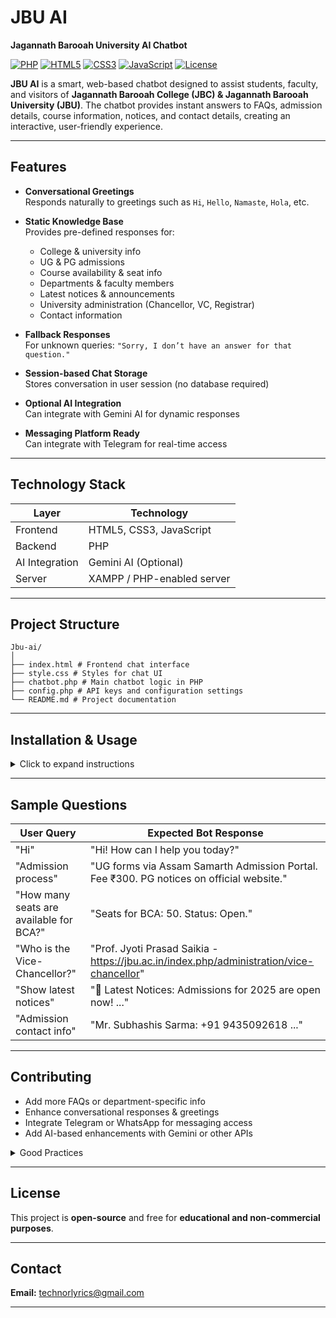 # JBU AI
**Jagannath Barooah University AI Chatbot**  

[![PHP](https://img.shields.io/badge/PHP-7.4+-blue.svg)](https://www.php.net/) 
[![HTML5](https://img.shields.io/badge/HTML5-orange.svg)](https://developer.mozilla.org/en-US/docs/Web/HTML) 
[![CSS3](https://img.shields.io/badge/CSS3-blue.svg)](https://developer.mozilla.org/en-US/docs/Web/CSS) 
[![JavaScript](https://img.shields.io/badge/JavaScript-yellow.svg)](https://developer.mozilla.org/en-US/docs/Web/JavaScript) 
[![License](https://img.shields.io/badge/License-Open%20Source-green.svg)](#license)

**JBU AI** is a smart, web-based chatbot designed to assist students, faculty, and visitors of **Jagannath Barooah College (JBC) & Jagannath Barooah University (JBU)**. The chatbot provides instant answers to FAQs, admission details, course information, notices, and contact details, creating an interactive, user-friendly experience.  

---

## Features

- **Conversational Greetings**  
  Responds naturally to greetings such as `Hi`, `Hello`, `Namaste`, `Hola`, etc.

- **Static Knowledge Base**  
  Provides pre-defined responses for:
  - College & university info
  - UG & PG admissions
  - Course availability & seat info
  - Departments & faculty members
  - Latest notices & announcements
  - University administration (Chancellor, VC, Registrar)
  - Contact information

- **Fallback Responses**  
  For unknown queries: `"Sorry, I don’t have an answer for that question."`

- **Session-based Chat Storage**  
  Stores conversation in user session (no database required)

- **Optional AI Integration**  
  Can integrate with Gemini AI for dynamic responses

- **Messaging Platform Ready**  
  Can integrate with Telegram for real-time access  

---

## Technology Stack

| Layer | Technology |
|-------|------------|
| Frontend | HTML5, CSS3, JavaScript |
| Backend | PHP |
| AI Integration | Gemini AI (Optional) |
| Server | XAMPP / PHP-enabled server |

---

## Project Structure
```text
Jbu-ai/
│
├── index.html # Frontend chat interface
├── style.css # Styles for chat UI
├── chatbot.php # Main chatbot logic in PHP
├── config.php # API keys and configuration settings
└── README.md # Project documentation
```




---

## Installation & Usage

<details>
<summary>Click to expand instructions</summary>

1. Clone or download the repository.
2. Place the folder in your **XAMPP `htdocs`** directory or any PHP-enabled server.
3. Start the **Apache** server.
4. Open your browser and go to:  
   `http://localhost/jbu-ai/index.html`
5. Interact with the bot:
   - `"Hi" / "Hello" / "Namaste"` → Bot responds with greetings
   - `"Admission process"` / `"BCA seats"` → Bot provides static answers
   - Unknown queries → Bot responds with fallback message
6. *(Optional)* Add your **Gemini AI API key** in `config.php` to enable AI-powered answers.

</details>

---

## Sample Questions

| User Query | Expected Bot Response |
|------------|---------------------|
| "Hi" | "Hi! How can I help you today?" |
| "Admission process" | "UG forms via Assam Samarth Admission Portal. Fee ₹300. PG notices on official website." |
| "How many seats are available for BCA?" | "Seats for BCA: 50. Status: Open." |
| "Who is the Vice-Chancellor?" | "Prof. Jyoti Prasad Saikia - https://jbu.ac.in/index.php/administration/vice-chancellor" |
| "Show latest notices" | "📢 Latest Notices: Admissions for 2025 are open now! ..." |
| "Admission contact info" | "Mr. Subhashis Sarma: +91 9435092618 ..." |

---

## Contributing

- Add more FAQs or department-specific info  
- Enhance conversational responses & greetings  
- Integrate Telegram or WhatsApp for messaging access  
- Add AI-based enhancements with Gemini or other APIs  

<details>
<summary>Good Practices</summary>

- Keep static data updated with official JBU/JBC notices  
- Test all greeting variations for conversational flow  
- Document any new modules added for clarity  

</details>

---

## License

This project is **open-source** and free for **educational and non-commercial purposes**.  

---

## Contact

**Email:** technorlyrics@gmail.com

---

